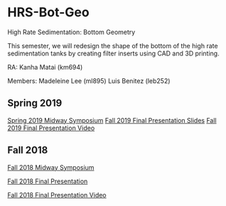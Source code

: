 # HRS-Bot-Geo
High Rate Sedimentation: Bottom Geometry

This semester, we will redesign the shape of the bottom of the high rate sedimentation tanks by creating filter inserts using CAD and 3D printing. 

RA: Kanha Matai (km694)

Members:
  Madeleine Lee (ml895)
  Luis Benitez (leb252)

## Spring 2019
[Spring 2019 Midway Symposium](https://docs.google.com/presentation/d/1c2WiqrccmSYwniigbZUiy_6dTOUMYyJcTIJxhGdgXDE/edit?usp=sharing)
[Fall 2019 Final Presentation Slides](https://docs.google.com/presentation/d/1kJfBP1fKkyYllaDMtkyKXJn7iTub59EoxFi_eMwmglI/edit?usp=sharing)
[Fall 2019 Final Presentation Video](https://www.youtube.com/watch?v=p-rmQXoAfXs&list=PLhsGtpY8ipdZL4lExJA8KC0zCkaxwfs8R&index=9&t=0s)

## Fall 2018

[Fall 2018 Midway Symposium](https://docs.google.com/presentation/d/1u3fxIf9vtdHHwcMWtzHYxHjPYZSLlFpZ1K_WBXNxf2Y/edit?usp=sharing)

[Fall 2018 Final Presentation](https://docs.google.com/presentation/d/1PV9bagOBUy-ZvQFPDu0bNqsb2AYa8h4Tqu0voEA8McE/edit#slide=id.g346a079b2f_0_0)

[Fall 2018 Final Presentation Video](https://www.youtube.com/watch?v=zms88EbpgOI&list=PLhsGtpY8ipdZTn2HPI6C2uH44ADmc0Ra6&index=12&t=0s)
